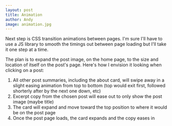 ```yaml
---
layout: post
title: Animation
author: Andy
image: animation.jpg
---
```


Next step is CSS transition animations between pages. I'm sure I'll have to use a JS library to smooth the timings out between page loading but I'll take it one step at a time.

<!--more-->

The plan is to expand the post image, on the home page, to the size and location of itself on the post's page. Here's how I envision it looking when clicking on a post:

1. All other post summaries, including the about card, will swipe away in a slight easing animation from top to bottom (top would exit first, followed shorterly after by the next one down, etc)
2. Excerpt copy from the chosen post will ease out to only show the post image (maybe title)
3. The card will expand and move toward the top position to where it would be on the post page
4. Once the post page loads, the card expands and the copy eases in

